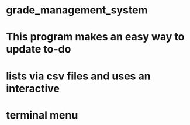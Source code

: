 # grade_management_system
# This program makes an easy way to update to-do
# lists via csv files and uses an interactive
# terminal menu
